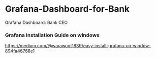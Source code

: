 # Grafana-Dashboard-for-Bank
Grafana Dashboard: Bank CEO


### Grafana Installation Guide on windows
https://medium.com/@warawoot1839/easy-install-grafana-on-window-894fa46768e1
